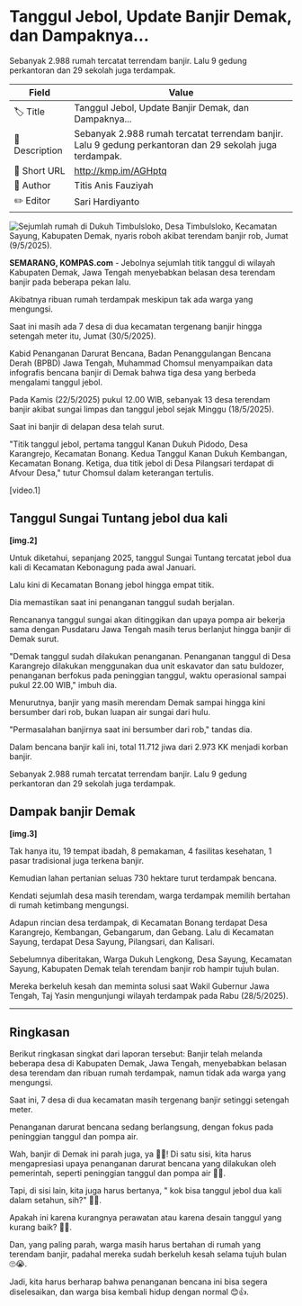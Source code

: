 # Tanggul Jebol, Update Banjir Demak, dan Dampaknya...

Sebanyak 2.988 rumah tercatat terrendam banjir. Lalu 9 gedung perkantoran dan 29 sekolah juga terdampak.

| Field         | Value                                                       |
|---------------|-------------------------------------------------------------|
| 🏷️ Title       | Tanggul Jebol, Update Banjir Demak, dan Dampaknya... |
| 📝 Description | Sebanyak 2.988 rumah tercatat terrendam banjir. Lalu 9 gedung perkantoran dan 29 sekolah juga terdampak. |
| 🔗 Short URL   | http://kmp.im/AGHptq |
| 👤 Author      | Titis Anis Fauziyah |
| ✏️ Editor      | Sari Hardiyanto |

![Sejumlah rumah di Dukuh Timbulsloko, Desa Timbulsloko, Kecamatan Sayung, Kabupaten Demak, nyaris roboh akibat terendam banjir rob, Jumat (9/5/2025). ](https://asset.kompas.com/crops/csxv4f2_CUiZjCbLiGn0FEVyELQ=/0x0:0x0/750x500/data/photo/2025/05/27/6835290251d4b.jpg)

**SEMARANG, KOMPAS.com** - Jebolnya sejumlah titik tanggul di wilayah Kabupaten Demak, Jawa Tengah menyebabkan belasan desa terendam banjir pada beberapa pekan lalu.

Akibatnya ribuan rumah terdampak meskipun tak ada warga yang mengungsi.

Saat ini masih ada 7 desa di dua kecamatan tergenang banjir hingga setengah meter itu, Jumat (30/5/2025).

Kabid Penanganan Darurat Bencana, Badan Penanggulangan Bencana Derah (BPBD) Jawa Tengah, Muhammad Chomsul menyampaikan data infografis bencana banjir di Demak bahwa tiga desa yang berbeda mengalami tanggul jebol.

Pada Kamis (22/5/2025) pukul 12.00 WIB, sebanyak 13 desa terendam banjir akibat sungai limpas dan tanggul jebol sejak Minggu (18/5/2025).

Saat ini banjir di delapan desa telah surut.

\"Titik tanggul jebol, pertama tanggul Kanan Dukuh Pidodo, Desa Karangrejo, Kecamatan Bonang. Kedua Tanggul Kanan Dukuh Kembangan, Kecamatan Bonang. Ketiga, dua titik jebol di Desa Pilangsari terdapat di Afvour Desa,\" tutur Chomsul dalam keterangan tertulis.

\[video.1\]

## ****Tanggul Sungai Tuntang jebol dua kali****

****\[img.2\]****

Untuk diketahui, sepanjang 2025, tanggul Sungai Tuntang tercatat jebol dua kali di Kecamatan Kebonagung pada awal Januari.

Lalu kini di Kecamatan Bonang jebol hingga empat titik.

Dia memastikan saat ini penanganan tanggul sudah berjalan.

Rencananya tanggul sungai akan ditinggikan dan upaya pompa air bekerja sama dengan Pusdataru Jawa Tengah masih terus berlanjut hingga banjir di Demak surut.

\"Demak tanggul sudah dilakukan penanganan. Penanganan tanggul di Desa Karangrejo dilakukan menggunakan dua unit eskavator dan satu buldozer, penanganan berfokus pada peninggian tanggul, waktu operasional sampai pukul 22.00 WIB,\" imbuh dia.

Menurutnya, banjir yang masih merendam Demak sampai hingga kini bersumber dari rob, bukan luapan air sungai dari hulu.

\"Permasalahan banjirnya saat ini bersumber dari rob,\" tandas dia.

Dalam bencana banjir kali ini, total 11.712 jiwa dari 2.973 KK menjadi korban banjir.

Sebanyak 2.988 rumah tercatat terrendam banjir. Lalu 9 gedung perkantoran dan 29 sekolah juga terdampak.

## **Dampak banjir Demak**

**\[img.3\]**

Tak hanya itu, 19 tempat ibadah, 8 pemakaman, 4 fasilitas kesehatan, 1 pasar tradisional juga terkena banjir.

Kemudian lahan pertanian seluas 730 hektare turut terdampak bencana.

Kendati sejumlah desa masih terendam, warga terdampak memilih bertahan di rumah ketimbang mengungsi. 

Adapun rincian desa terdampak, di Kecamatan Bonang terdapat Desa Karangrejo, Kembangan, Gebangarum, dan Gebang. Lalu di Kecamatan Sayung, terdapat Desa Sayung, Pilangsari, dan Kalisari.

Sebelumnya diberitakan, Warga Dukuh Lengkong, Desa Sayung, Kecamatan Sayung, Kabupaten Demak telah terendam banjir rob hampir tujuh bulan.

Mereka berkeluh kesah dan meminta solusi saat Wakil Gubernur Jawa Tengah, Taj Yasin mengunjungi wilayah terdampak pada Rabu (28/5/2025).

---
## Ringkasan

Berikut ringkasan singkat dari laporan tersebut: Banjir telah melanda beberapa desa di Kabupaten Demak, Jawa Tengah, menyebabkan belasan desa terendam dan ribuan rumah terdampak, namun tidak ada warga yang mengungsi.

 Saat ini, 7 desa di dua kecamatan masih tergenang banjir setinggi setengah meter.

 Penanganan darurat bencana sedang berlangsung, dengan fokus pada peninggian tanggul dan pompa air.



Wah, banjir di Demak ini parah juga, ya 🌊😱! Di satu sisi, kita harus mengapresiasi upaya penanganan darurat bencana yang dilakukan oleh pemerintah, seperti peninggian tanggul dan pompa air 🚧💪.

 Tapi, di sisi lain, kita juga harus bertanya, " kok bisa tanggul jebol dua kali dalam setahun, sih?" 🤔😂.

 Apakah ini karena kurangnya perawatan atau karena desain tanggul yang kurang baik? 🤷‍♂️.

 Dan, yang paling parah, warga masih harus bertahan di rumah yang terendam banjir, padahal mereka sudah berkeluh kesah selama tujuh bulan 🙄😭.

 Jadi, kita harus berharap bahwa penanganan bencana ini bisa segera diselesaikan, dan warga bisa kembali hidup dengan normal 😊👍.
